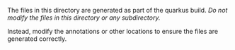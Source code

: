 The files in this directory are generated as part of the quarkus build.
*Do not modify the files in this directory or any subdirectory.*

Instead, modify the annotations or other locations to ensure the files
are generated correctly.
